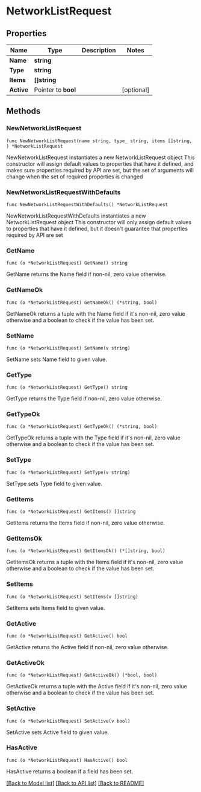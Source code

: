 # NetworkListRequest

## Properties

Name | Type | Description | Notes
------------ | ------------- | ------------- | -------------
**Name** | **string** |  | 
**Type** | **string** |  | 
**Items** | **[]string** |  | 
**Active** | Pointer to **bool** |  | [optional] 

## Methods

### NewNetworkListRequest

`func NewNetworkListRequest(name string, type_ string, items []string, ) *NetworkListRequest`

NewNetworkListRequest instantiates a new NetworkListRequest object
This constructor will assign default values to properties that have it defined,
and makes sure properties required by API are set, but the set of arguments
will change when the set of required properties is changed

### NewNetworkListRequestWithDefaults

`func NewNetworkListRequestWithDefaults() *NetworkListRequest`

NewNetworkListRequestWithDefaults instantiates a new NetworkListRequest object
This constructor will only assign default values to properties that have it defined,
but it doesn't guarantee that properties required by API are set

### GetName

`func (o *NetworkListRequest) GetName() string`

GetName returns the Name field if non-nil, zero value otherwise.

### GetNameOk

`func (o *NetworkListRequest) GetNameOk() (*string, bool)`

GetNameOk returns a tuple with the Name field if it's non-nil, zero value otherwise
and a boolean to check if the value has been set.

### SetName

`func (o *NetworkListRequest) SetName(v string)`

SetName sets Name field to given value.


### GetType

`func (o *NetworkListRequest) GetType() string`

GetType returns the Type field if non-nil, zero value otherwise.

### GetTypeOk

`func (o *NetworkListRequest) GetTypeOk() (*string, bool)`

GetTypeOk returns a tuple with the Type field if it's non-nil, zero value otherwise
and a boolean to check if the value has been set.

### SetType

`func (o *NetworkListRequest) SetType(v string)`

SetType sets Type field to given value.


### GetItems

`func (o *NetworkListRequest) GetItems() []string`

GetItems returns the Items field if non-nil, zero value otherwise.

### GetItemsOk

`func (o *NetworkListRequest) GetItemsOk() (*[]string, bool)`

GetItemsOk returns a tuple with the Items field if it's non-nil, zero value otherwise
and a boolean to check if the value has been set.

### SetItems

`func (o *NetworkListRequest) SetItems(v []string)`

SetItems sets Items field to given value.


### GetActive

`func (o *NetworkListRequest) GetActive() bool`

GetActive returns the Active field if non-nil, zero value otherwise.

### GetActiveOk

`func (o *NetworkListRequest) GetActiveOk() (*bool, bool)`

GetActiveOk returns a tuple with the Active field if it's non-nil, zero value otherwise
and a boolean to check if the value has been set.

### SetActive

`func (o *NetworkListRequest) SetActive(v bool)`

SetActive sets Active field to given value.

### HasActive

`func (o *NetworkListRequest) HasActive() bool`

HasActive returns a boolean if a field has been set.


[[Back to Model list]](../README.md#documentation-for-models) [[Back to API list]](../README.md#documentation-for-api-endpoints) [[Back to README]](../README.md)


